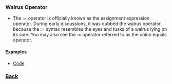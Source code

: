 ### Walrus Operator
- The := operator is officially known as the assignment expression operator. During early discussions, it was dubbed the walrus operator because the := syntax resembles the eyes and tusks of a walrus lying on its side. You may also see the := operator referred to as the colon equals operator.


#### Examples
- [Code](walrus_operator.py)


### [Back](../../README.md)
